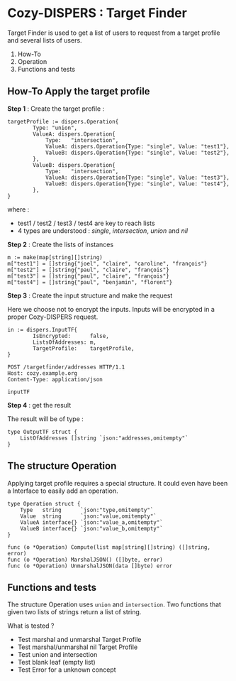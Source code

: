 # Cozy-DISPERS : Target Finder

Target Finder is used to get a list of users to request from a target profile and several lists of users. 

1. How-To
2. Operation 
3. Functions and tests

## How-To Apply the target profile 

**Step 1** : Create the target profile :

```golang
targetProfile := dispers.Operation{
		Type: "union",
		ValueA: dispers.Operation{
			Type:   "intersection",
			ValueA: dispers.Operation{Type: "single", Value: "test1"},
			ValueB: dispers.Operation{Type: "single", Value: "test2"},
		},
		ValueB: dispers.Operation{
			Type:   "intersection",
			ValueA: dispers.Operation{Type: "single", Value: "test3"},
			ValueB: dispers.Operation{Type: "single", Value: "test4"},
		},
}
```

where : 
- test1 / test2 / test3 / test4 are key to reach lists
- 4 types are understood : *single*, *intersection*, *union* and *nil* 

**Step 2** : Create the lists of instances

```golang
m := make(map[string][]string)
m["test1"] = []string{"joel", "claire", "caroline", "françois"}
m["test2"] = []string{"paul", "claire", "françois"}
m["test3"] = []string{"paul", "claire", "françois"}
m["test4"] = []string{"paul", "benjamin", "florent"}
```

**Step 3** : Create the input structure and make the request

Here we choose not to encrypt the inputs. Inputs will be encrypted in a proper Cozy-DISPERS request. 

```golang
in := dispers.InputTF{
		IsEncrypted:      false,
		ListsOfAddresses: m,
		TargetProfile:    targetProfile,
}
```

```http
POST /targetfinder/addresses HTTP/1.1
Host: cozy.example.org
Content-Type: application/json

inputTF
```

**Step 4** : get the result

The result will be of type :

```golang
type OutputTF struct {
	ListOfAddresses []string `json:"addresses,omitempty"`
}
```

## The structure Operation

Applying target profile requires a special structure. It could even have been a Interface to easily add an operation. 

```golang
type Operation struct {
	Type   string      `json:"type,omitempty"`
	Value  string      `json:"value,omitempty"`
	ValueA interface{} `json:"value_a,omitempty"`
	ValueB interface{} `json:"value_b,omitempty"`
}

func (o *Operation) Compute(list map[string][]string) ([]string, error)
func (o *Operation) MarshalJSON() ([]byte, error)
func (o *Operation) UnmarshalJSON(data []byte) error

```

## Functions and tests

The structure Operation uses `union` and `intersection`. Two functions that given two lists of strings return a list of string. 

What is tested ? 
- Test marshal and unmarshal Target Profile
- Test marshal/unmarshal nil Target Profile
- Test union and intersection
- Test blank leaf (empty list)
- Test Error for a unknown concept

